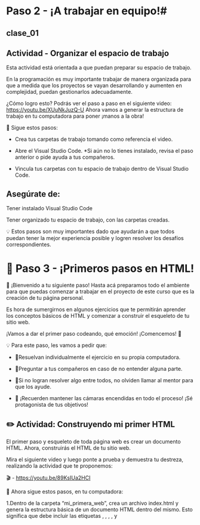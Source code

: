 # Paso 2 - ¡A trabajar en equipo!#
## clase_01

## Actividad - Organizar el espacio de trabajo

Esta actividad está orientada a que puedan preparar su espacio de trabajo.  

En la programación es muy importante trabajar de manera organizada para que a medida que los proyectos se vayan desarrollando y aumenten en complejidad, puedan gestionarlos adecuadamente.

¿Cómo logro esto? Podrás ver el paso a paso en el siguiente video:
https://youtu.be/XUuNkJuzQ-U
Ahora vamos a generar la estructura de trabajo en tu computadora para poner ¡manos a la obra!

💠 Sigue estos pasos:

- Crea tus carpetas de trabajo tomando como referencia el video.

- Abre el Visual Studio Code. *Si aún no lo tienes instalado, revisa el paso anterior o pide ayuda a tus compañeros. 

- Vincula tus carpetas con tu espacio de trabajo dentro de Visual Studio Code.

## Asegúrate de:

Tener instalado Visual Studio Code

Tener organizado tu espacio de trabajo, con las carpetas creadas. 

💡 Estos pasos son muy importantes dado que ayudarán a que todos puedan tener la mejor experiencia posible y logren resolver los desafíos correspondientes.

#  👥 Paso 3 - ¡Primeros pasos en HTML!

👋 ¡Bienvenido a tu siguiente paso! 
Hasta acá preparamos todo el ambiente para que puedas comenzar a trabajar en el proyecto de este curso que es la creación de tu página personal.

Es hora de sumergirnos en algunos ejercicios que te permitirán aprender los conceptos básicos de HTML y comenzar a construir el esqueleto de tu sitio web.

¡Vamos a dar el primer paso codeando, qué emoción! ¡Comencemos! 🚀

💡 Para este paso, les vamos a pedir que:

- 🔸Resuelvan individualmente el ejercicio en su propia computadora.

- 🔸Preguntar a tus compañeros en caso de no entender alguna parte. 

- 🔸Si no logran resolver algo entre todos, no olviden llamar al mentor para que los ayude. 

- 📌 ¡Recuerden mantener las cámaras encendidas en todo el proceso! ¡Sé protagonista de tus objetivos!

## ✏️ Actividad: Construyendo mi primer HTML
El primer paso y esqueleto de toda página web es crear un documento HTML. Ahora, construirás el HTML de tu sitio web.

Mira el siguiente video y luego ponte a prueba y demuestra tu destreza, realizando la actividad que te proponemos: 

🎬 - https://youtu.be/89KsIUa2HCI

💠 Ahora sigue estos pasos, en tu computadora: 

1.Dentro de la carpeta “mi_primera_web”, crea un archivo index.html y genera la estructura básica de un documento HTML dentro del mismo. Esto significa que debe incluir las etiquetas <!DOCTYPE html>, <html>, <head>, <body>, y <title>. En esta instancia, puedes divertirte colocando los valores (textos) que quieras dentro de ellas. Podrás abrir tu archivo utilizando el explorador que prefieras, como se muestra en el video. ❗ Importante: Siempre que desarrolles un documento HTML, vas a tener que hacer estos pasos.

2.Inserta los 6 tipos de Encabezados (h1, h2, h3, h4, h5 y h6). Coloca textos en cada uno y verifica cómo van quedando en tu web. 

3.Agrega un párrafo utilizando una etiqueta <p>, que contenga una breve presentación personal.

4.Agrega una lista ordenada y una lista desordenada a tu página usando las etiquetas ol y ul, respectivamente. Dentro de cada una, crea al menos tres elementos utilizando la etiqueta li. Recuerda siempre guardar los cambios en el archivo y recarga la web en el explorador para ver los resultados.

Si deseas ver cómo colocar los diferentes elementos HTML en tu web, puedes apoyarte en el siguiente video:
🎬 -https://youtu.be/eZNBwj5G-OY

- 📌¡Personaliza tu web! Ya puedes darle tu identidad a tu página personal reemplazando el texto de la etiqueta <title> por algo como “Juan Pérez - Portfolio” o “Julia Rodríguez - Web Designer”. 

- 💡 Cuando todos hayan logrado seguir las instrucciones, de a uno vayan compartiendo pantalla mostrando su código y el resultado de su primer HTML.

## ✅ Checklist
Asegúrate de:

Haber creado tu primer archivo index.html

Entender la estructura básica de un archivo HTML

Crear diferentes elementos con sus etiquetas de apertura y cierre

💡 Estos pasos son muy importantes dado que ayudarán a que todos puedan tener la mejor experiencia posible y logren resolver los desafíos correspondientes. 

🔎 Resumen y buenas prácticas aprendidas
Recuerda mantener una estructura organizada para tus proyectos.  

Todo documento HTML necesita respetar una estructura básica. 

Las etiquetas son las estructuras que permiten crear los diferentes elementos de HTML. 

📓 Test
Por último, te proponemos realizar un muy breve test para poner a prueba los aprendizajes alcanzados. Vamos 🚀
[test]:https://eggeducacion.typeform.com/to/MAjRC2dD#form_type=autoevaluacion&profile_id=65124ef5f615c80f596b9c98&step_id=58sXT4Vjp7Vhcf43x5PCl5&module_id=1aVJePrGRBrkp5WrfPIzbW&section_id=4bhPhkimC0DtirD7asDFTu